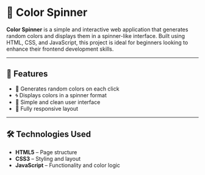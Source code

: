 # 🎨 Color Spinner

**Color Spinner** is a simple and interactive web application that generates random colors and displays them in a spinner-like interface. Built using HTML, CSS, and JavaScript, this project is ideal for beginners looking to enhance their frontend development skills.

---

## 🌟 Features

- 🎲 Generates random colors on each click
- 🌀 Displays colors in a spinner format
- 🎨 Simple and clean user interface
- 📱 Fully responsive layout

---

## 🛠️ Technologies Used

- **HTML5** – Page structure
- **CSS3** – Styling and layout
- **JavaScript** – Functionality and color logic
